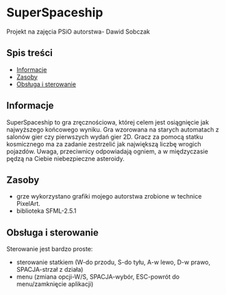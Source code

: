 # SuperSpaceship
Projekt na zajęcia PSiO autorstwa- Dawid Sobczak

## Spis treści
* [Informacje](#informacje)
* [Zasoby](#zasoby)
* [Obsługa i sterowanie](#obsługaisterowanie)

## Informacje
SuperSpaceship to gra zręcznościowa, której celem jest osiągnięcie jak najwyższego końcowego wyniku. 
Gra wzorowana na starych automatach z salonów gier czy pierwszych wydań gier 2D. Gracz za pomocą statku kosmicznego ma za zadanie zestrzelić jak największą liczbę wrogich pojazdów. 
Uwaga, przeciwnicy odpowiadają ogniem, a w międzyczasie pędzą na Ciebie niebezpieczne asteroidy.

## Zasoby
* grze wykorzystano grafiki mojego autorstwa zrobione w technice PixelArt.
* biblioteka SFML-2.5.1

## Obsługa i sterowanie
Sterowanie jest bardzo proste:
* sterowanie statkiem (W-do przodu, S-do tyłu, A-w lewo, D-w prawo, SPACJA-strzał z działa)
* menu (zmiana opcji-W/S, SPACJA-wybór, ESC-powrót do menu/zamknięcie aplikacji)
